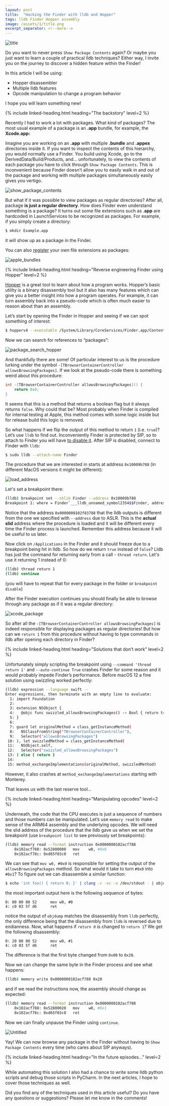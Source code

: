```yaml
---
layout: post
title:  "Hacking the Finder with lldb and Hopper"
tags: lldb Finder Hopper assembly
image: /assets/1/title.png
excerpt_separator: <!--more-->
---
```


![title](/assets/1/title.png.webp)

Do you want to never press `Show Package Contents` again? Or maybe you just want to learn a couple of practical lldb techniques? Either way, I invite you on the journey to discover a hidden feature within the Finder!

<!--more-->

In this article I will be using:

- Hopper disassembler
- Multiple lldb features
- Opcode manipulation to change a program behavior

I hope you will learn something new!

{% include linked-heading.html heading="The backstory" level=2 %}

Recently I had to work a lot with packages. What kind of packages? The most usual example of a package is an **.app** bundle, for example, the **Xcode.app:**

Imagine you are working on an **.app** with multiple **.bundle** and **.appex** directories inside it. If you want to inspect the contents of this hierarchy, you would normally use a Finder. You build using Xcode, go to the DerivedData/Build/Products, and... unfortunately, to view the contents of each package you have to click through `Show Package Contents`. This is inconvenient because Finder doesn’t allow you to easily walk in and out of the package and working with multiple packages simultaneously easily gives you vertigo.

![show_package_contents](/assets/1/show_package_contents.png.webp)

But what if it was possible to view packages as regular directories? After all, package **is just a regular directory**. How does Finder even understand something is a package? It turns out some file extensions such as .**app** are hardcoded in LaunchServices to be recognized as packages. For example, if you simply create a directory:

```bash
$ mkdir Example.app
```

it will show up as a package in the Finder.

You can also [register](https://developer.apple.com/library/archive/documentation/CoreFoundation/Conceptual/CFBundles/AboutBundles/AboutBundles.html#//apple_ref/doc/uid/10000123i-CH100-SW1) your own file extensions as packages:

![apple_bundles](/assets/1/apple_bundles.png.webp)

{% include linked-heading.html heading="Reverse engineering Finder using Hopper" level=2 %}

[Hopper](https://www.hopperapp.com/) is a great tool to learn about how a program works. Hopper’s basic utility is a binary disassembly tool but it also has many features which can give you a better insight into how a program operates. For example, it can turn assembly back into a pseudo-code which is often much easier to reason about than an assembly.

Let’s start by opening the Finder in Hopper and seeing if we can spot something of interest:

```bash
$ hopperv4 --executable /System/Library/CoreServices/Finder.app/Contents/MacOS/Finder
```

Now we can search for references to “packages”:

![package_search_hopper](/assets/1/package_search_hopper.png.webp)

And thankfully there are some! Of particular interest to us is the procedure lurking under the symbol `-[TBrowserContainerController allowsBrowsingPackages]`. If we look at the pseudo-code there is something weird about this procedure:

```objectivec
int -[TBrowserContainerController allowsBrowsingPackages]() {
    return 0x0;
}
```

It seems that this is a method that returns a boolean flag but it always returns `false`. Why could that be? Most probably when Finder is compiled for internal testing at Apple, this method comes with some logic inside but for release build this logic is removed.

So what happens if we flip the output of this method to return `1` (i.e. `true`)? Let’s use `lldb` to find out. Inconveniently Finder is protected by SIP, so to attach to Finder you will have [to disable it](https://developer.apple.com/documentation/security/disabling_and_enabling_system_integrity_protection). After SIP is disabled, connect to Finder with `lldb`:

```bash
$ sudo lldb --attach-name Finder
```

The procedure that we are interested in starts at address `0x10009b788` (in different MacOS versions it might be different):

![load_address](/assets/1/load_address.png.webp)

Let's set a breakpoint there:

```bash
(lldb) breakpoint set --shlib Finder --address 0x10009b788
Breakpoint 1: where = Finder`___lldb_unnamed_symbol2354$$Finder, address = 0x0000000102f83788
```

Notice that the address `0x0000000102f83788` that the lldb outputs is different from the one we specified with `--address` due to ASLR. This is the **actual slid** address where the procedure is loaded and it will be different every time the Finder process is launched. Remember this address because it will be useful to us later.

Now click on `/Applications` in the Finder and it should freeze due to a breakpoint being hit in lldb. So how do we return `true` instead of `false`? Lldb has just the command for returning early from a call - `thread return`. Let's use it returning 1 instead of 0:

```bash
(lldb) thread return 1
(lldb) continue
```

(you will have to repeat that for every package in the folder or `breakpoint disable`)

After the Finder execution continues you should finally be able to browse through any package as if it was a regular directory:

![xcode_package](/assets/1/xcode_package.png.webp)

So after all the `-[TBrowserContainerController allowsBrowsingPackages]` is indeed responsible for displaying packages as regular directories! But how can we `return 1` from this procedure without having to type commands in lldb after opening each directory in Finder?

{% include linked-heading.html heading="Solutions that don’t work" level=2 %}

Unfortunately simply scripting the breakpoint using `--command 'thread return 1'` and `--auto-continue True` crashes Finder for some reason and it would probably impede Finder’s performance. Before macOS 12 a fine solution using swizzling worked perfectly:

```bash
(lldb) expression --language swift --
Enter expressions, then terminate with an empty line to evaluate:
  1: import Foundation
  2:
  3: extension NSObject {
  4:   @objc func swizzled_allowsBrowsingPackages() -> Bool { return true }
  5: }
  6:
  7: guard let originalMethod = class_getInstanceMethod(
  8:   NSClassFromString("TBrowserContainerController"),
  9:   Selector("allowsBrowsingPackages")
 10: ), let swizzledMethod = class_getInstanceMethod(
 11:   NSObject.self,
 12:   Selector("swizzled_allowsBrowsingPackages")
 13: ) else { return }
 14:
 15: method_exchangeImplementations(originalMethod, swizzledMethod)
```

However, it also crashes at `method_exchangeImplementations` starting with Monterey.

That leaves us with the last reserve tool...

{% include linked-heading.html heading="Manipulating opcodes" level=2 %}

Underneath, the code that the CPU executes is just a sequence of numbers and those numbers can be manipulated. Let’s use `memory read` to make sense of the ARM64 assembly and the underlying opcodes. We will need the slid address of the procedure that the lldb gave us when we set the breakpoint (use `breakpoint list` to see previously set breakpoints):

```bash
(lldb) memory read --format instruction 0x0000000102acf788
    0x102acf788: 0x52800000   mov    w0, #0x0
    0x102acf78c: 0xd65f03c0   ret
```

We can see that `mov w0, #0x0` is responsible for setting the output of the `allowsBrowsingPackages` method. So what would it take to turn `#0x0` into `#0x1`? To figure out we can disassemble a similar function:

```bash
$ echo 'int foo() { return 0; }' | clang -c -xc -o /dev/stdout - | objdump -d /dev/stdin
```

the most important output here is the following sequence of bytes:

```
0: 00 00 80 52      mov w0, #0
4: c0 03 5f d6      ret
```

notice the output of `objdump` matches the disassembly from `lldb` perfectly, the only difference being that the disassembly from `lldb` is reversed due to endianness. Now, what happens if `return 0` is changed to `return 1`? We get the following disassembly:

```
0: 20 00 80 52      mov w0, #1
4: c0 03 5f d6      ret
```

The difference is that the first byte changed from `0x00` to `0x20`.

Now we can change the same byte in the Finder process and see what happens:

```bash
(lldb) memory write 0x0000000102acf788 0x20
```

and if we read the instructions now, the assembly should change as expected:

```bash
(lldb) memory read --format instruction 0x0000000102acf788
    0x102acf788: 0x52800020   mov    w0, #0x1
    0x102acf78c: 0xd65f03c0   ret
```

Now we can finally unpause the Finder using `continue`.

![Untitled](/assets/1/xcode_package_2.png.webp)

Yay! We can now browse any package in the Finder without having to `Show Package Contents` every time (who cares about SIP anyways).

{% include linked-heading.html heading="In the future episodes..." level=2 %}

While automating this solution I also had a chance to write some lldb python scripts and debug those scripts in PyCharm. In the next articles, I hope to cover those techniques as well.

Did you find any of the techniques used in this article useful? Do you have any questions or suggestions? Please let me know in the comments!